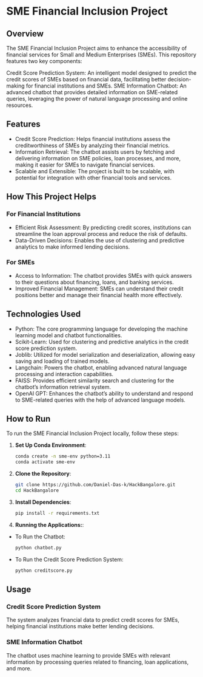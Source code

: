 # SME Financial Inclusion Project

## Overview
The SME Financial Inclusion Project aims to enhance the accessibility of financial services for Small and Medium Enterprises (SMEs). This repository features two key components:

Credit Score Prediction System: An intelligent model designed to predict the credit scores of SMEs based on financial data, facilitating better decision-making for financial institutions and SMEs.
SME Information Chatbot: An advanced chatbot that provides detailed information on SME-related queries, leveraging the power of natural language processing and online resources.

## Features
* Credit Score Prediction: Helps financial institutions assess the creditworthiness of SMEs by analyzing their financial metrics.
* Information Retrieval: The chatbot assists users by fetching and delivering information on SME policies, loan processes, and more, making it easier for SMEs to navigate financial services.
* Scalable and Extensible: The project is built to be scalable, with potential for integration with other financial tools and services.

## How This Project Helps 
### For Financial Institutions
* Efficient Risk Assessment: By predicting credit scores, institutions can streamline the loan approval process and reduce the risk of defaults.
* Data-Driven Decisions: Enables the use of clustering and predictive analytics to make informed lending decisions.
### For SMEs
* Access to Information: The chatbot provides SMEs with quick answers to their questions about financing, loans, and banking services.
* Improved Financial Management: SMEs can understand their credit positions better and manage their financial health more effectively.

## Technologies Used
* Python: The core programming language for developing the machine learning model and chatbot functionalities.
* Scikit-Learn: Used for clustering and predictive analytics in the credit score prediction system.
* Joblib: Utilized for model serialization and deserialization, allowing easy saving and loading of trained models.
* Langchain: Powers the chatbot, enabling advanced natural language processing and interaction capabilities.
* FAISS: Provides efficient similarity search and clustering for the chatbot’s information retrieval system.
* OpenAI GPT: Enhances the chatbot’s ability to understand and respond to SME-related queries with the help of advanced language models.

## How to Run

To run the SME Financial Inclusion Project locally, follow these steps:

1. **Set Up Conda Environment**:
   ```bash
   conda create -n sme-env python=3.11
   conda activate sme-env
2. **Clone the Repository**:
   ```bash
   git clone https://github.com/Daniel-Das-k/HackBangalore.git
   cd HackBangalore
3. **Install Dependencies**:
   ```bash
   pip install -r requirements.txt
4. **Running the Applications:**:
* To Run the Chatbot:
   ```bash
   python chatbot.py
+ To Run the Credit Score Prediction System:
   ```bash
   python creditscore.py

## Usage

### Credit Score Prediction System
The system analyzes financial data to predict credit scores for SMEs, helping financial institutions make better lending decisions.

### SME Information Chatbot
The chatbot uses machine learning to provide SMEs with relevant information by processing queries related to financing, loan applications, and more.
